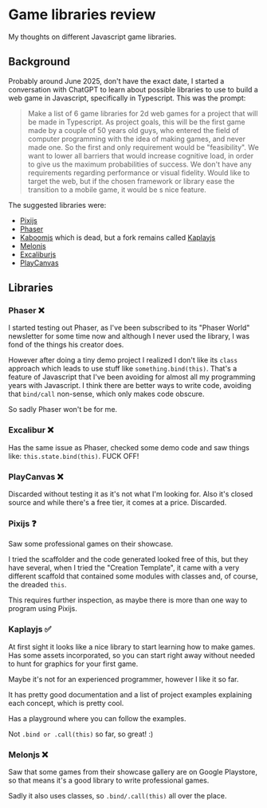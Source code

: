 # Game libraries review

My thoughts on different Javascript game libraries.

## Background

Probably around June 2025, don't have the exact date, I started a conversation with ChatGPT to learn about possible libraries to use to build a web game in Javascript, specifically in Typescript. This was the prompt:

> Make a list of 6 game libraries for 2d web games for a project that will be made in Typescript.
> As project goals, this will be the first game made by a couple of 50 years
> old guys, who entered the field of computer programming with the idea of
> making games, and never made one. So the first and only requirement would be
> "feasibility". We want to lower all barriers that would increase cognitive
> load, in order to give us the maximum probabilities of success. 
> We don't have any requirements regarding performance or visual fidelity.
> Would like to target the web, but if the chosen framework or library ease the
> transition to a mobile game, it would be s nice feature.

The suggested libraries were:

- [Pixijs](https://pixijs.com)
- [Phaser](https://phaser.io)
- [Kaboomjs](https://kaboomjs.com) which is dead, but a fork remains called [Kaplayjs](https://kaplayjs.com/)
- [Melonjs](https://melonjs.org)
- [Excaliburjs](https://excaliburjs.com)
- [PlayCanvas](https://playcanvas.com)

## Libraries

### Phaser ❌

I started testing out Phaser, as I've been subscribed to its "Phaser World" newsletter for some time now and although I never used the library, I was fond of the things his creator does.

However after doing a tiny demo project I realized I don't like its `class` approach which leads to use stuff like `something.bind(this)`. That's a feature of Javascript that I've been avoiding for almost all my programming years with Javascript. I think there are better ways to write code, avoiding that `bind/call` non-sense, which only makes code obscure.

So sadly Phaser won't be for me.

### Excalibur ❌

Has the same issue as Phaser, checked some demo code and saw things like: `this.state.bind(this)`. FUCK OFF!

### PlayCanvas ❌

Discarded without testing it as it's not what I'm looking for. Also it's closed source and while there's a free tier, it comes at a price. Discarded.

### Pixijs ❓

Saw some professional games on their showcase.

I tried the scaffolder and the code generated looked free of this, but they have several, when I tried the "Creation Template", it came with a very different scaffold that contained some modules with classes and, of course, the dreaded `this`.

This requires further inspection, as maybe there is more than one way to program using Pixijs.

### Kaplayjs ✅

At first sight it looks like a nice library to start learning how to make games. Has some assets incorporated, so you can start right away without needed to hunt for graphics for your first game.

Maybe it's not for an experienced programmer, however I like it so far.

It has pretty good documentation and a list of project examples explaining each concept, which is pretty cool.

Has a playground where you can follow the examples.

Not `.bind or .call(this)` so far, so great! :)

### Melonjs ❌

Saw that some games from their showcase gallery are on Google Playstore, so that means it's a good library to write professional games.

Sadly it also uses classes, so `.bind/.call(this)` all over the place.
